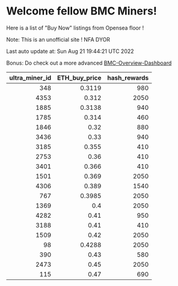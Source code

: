 # Welcome fellow BMC Miners!
Here is a list of "Buy Now" listings from Opensea floor !

Note: This is an unofficial site ! NFA DYOR

Last auto update at: Sun Aug 21 19:44:21 UTC 2022

Bonus: Do check out a more advanced [BMC-Overview-Dashboard](https://dune.com/defifunk/BMC-Overview-Dashboard)


|   ultra_miner_id |   ETH_buy_price |   hash_rewards |
|-----------------:|----------------:|---------------:|
|              348 |          0.3119 |            980 |
|             4353 |          0.312  |           2050 |
|             1885 |          0.3138 |            940 |
|             1785 |          0.314  |            460 |
|             1846 |          0.32   |            880 |
|             3436 |          0.33   |            940 |
|             3185 |          0.355  |            410 |
|             2753 |          0.36   |            410 |
|             3401 |          0.366  |            410 |
|             1501 |          0.369  |           2050 |
|             4306 |          0.389  |           1540 |
|              767 |          0.3985 |           2050 |
|             1369 |          0.4    |           2050 |
|             4282 |          0.41   |            950 |
|             3188 |          0.41   |            410 |
|             1509 |          0.42   |           2050 |
|               98 |          0.4288 |           2050 |
|              390 |          0.43   |            580 |
|             2473 |          0.45   |           2050 |
|              115 |          0.47   |            690 |